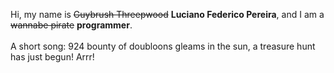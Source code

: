 Hi, my name is ~~Guybrush Threepwood~~ **Luciano Federico Pereira**, and I am a ~~wannabe pirate~~ **programmer**.<br><br>A short song: 924 bounty of doubloons gleams in the sun, a treasure hunt has just begun! Arrr!
